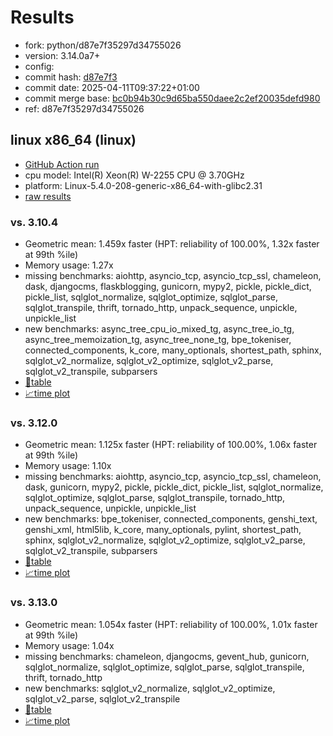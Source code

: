 # Results

- fork: python/d87e7f35297d34755026
- version: 3.14.0a7+
- config: 
- commit hash: [d87e7f3](https://github.com/python/cpython/commit/d87e7f3)
- commit date: 2025-04-11T09:37:22+01:00
- commit merge base: [bc0b94b30c9d65ba550daee2c2ef20035defd980](https://github.com/python/cpython/commit/bc0b94b30c9d65ba550daee2c2ef20035defd980)
- ref: d87e7f35297d34755026

## linux x86_64 (linux)

- [GitHub Action run](https://github.com/faster-cpython/benchmarking/actions/runs/14401839533)
- cpu model: Intel(R) Xeon(R) W-2255 CPU @ 3.70GHz
- platform: Linux-5.4.0-208-generic-x86_64-with-glibc2.31
- [raw results](bm-20250411-linux-x86_64-python-d87e7f35297d34755026-3.14.0a7%2B-d87e7f3.json)

### vs. 3.10.4

- Geometric mean: 1.459x faster (HPT: reliability of 100.00%, 1.32x faster at 99th %ile)
- Memory usage: 1.27x
- missing benchmarks: aiohttp, asyncio_tcp, asyncio_tcp_ssl, chameleon, dask, djangocms, flaskblogging, gunicorn, mypy2, pickle, pickle_dict, pickle_list, sqlglot_normalize, sqlglot_optimize, sqlglot_parse, sqlglot_transpile, thrift, tornado_http, unpack_sequence, unpickle, unpickle_list
- new benchmarks: async_tree_cpu_io_mixed_tg, async_tree_io_tg, async_tree_memoization_tg, async_tree_none_tg, bpe_tokeniser, connected_components, k_core, many_optionals, shortest_path, sphinx, sqlglot_v2_normalize, sqlglot_v2_optimize, sqlglot_v2_parse, sqlglot_v2_transpile, subparsers
- [📄table](bm-20250411-linux-x86_64-python-d87e7f35297d34755026-3.14.0a7%2B-d87e7f3-vs-3.10.4.md)
- [📈time plot](bm-20250411-linux-x86_64-python-d87e7f35297d34755026-3.14.0a7%2B-d87e7f3-vs-3.10.4.svg)

### vs. 3.12.0

- Geometric mean: 1.125x faster (HPT: reliability of 100.00%, 1.06x faster at 99th %ile)
- Memory usage: 1.10x
- missing benchmarks: aiohttp, asyncio_tcp, asyncio_tcp_ssl, chameleon, dask, gunicorn, mypy2, pickle, pickle_dict, pickle_list, sqlglot_normalize, sqlglot_optimize, sqlglot_parse, sqlglot_transpile, tornado_http, unpack_sequence, unpickle, unpickle_list
- new benchmarks: bpe_tokeniser, connected_components, genshi_text, genshi_xml, html5lib, k_core, many_optionals, pylint, shortest_path, sphinx, sqlglot_v2_normalize, sqlglot_v2_optimize, sqlglot_v2_parse, sqlglot_v2_transpile, subparsers
- [📄table](bm-20250411-linux-x86_64-python-d87e7f35297d34755026-3.14.0a7%2B-d87e7f3-vs-3.12.0.md)
- [📈time plot](bm-20250411-linux-x86_64-python-d87e7f35297d34755026-3.14.0a7%2B-d87e7f3-vs-3.12.0.svg)

### vs. 3.13.0

- Geometric mean: 1.054x faster (HPT: reliability of 100.00%, 1.01x faster at 99th %ile)
- Memory usage: 1.04x
- missing benchmarks: chameleon, djangocms, gevent_hub, gunicorn, sqlglot_normalize, sqlglot_optimize, sqlglot_parse, sqlglot_transpile, thrift, tornado_http
- new benchmarks: sqlglot_v2_normalize, sqlglot_v2_optimize, sqlglot_v2_parse, sqlglot_v2_transpile
- [📄table](bm-20250411-linux-x86_64-python-d87e7f35297d34755026-3.14.0a7%2B-d87e7f3-vs-3.13.0.md)
- [📈time plot](bm-20250411-linux-x86_64-python-d87e7f35297d34755026-3.14.0a7%2B-d87e7f3-vs-3.13.0.svg)

